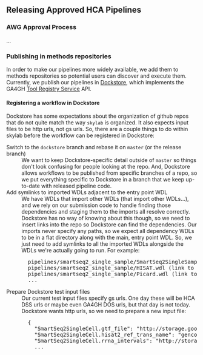 ## Releasing Approved HCA Pipelines

### AWG Approval Process

...

### Publishing in methods repositories
In order to make our pipelines more widely available, we add them to methods repositories so potential users can discover and execute them. Currently, we publish our pipelines in [Dockstore](https://dockstore.org/), which implements the GA4GH [Tool Registry Service](https://github.com/ga4gh/tool-registry-schemas) API.

#### Registering a workflow in Dockstore
Dockstore has some expectations about the organization of github repos that do not quite match the way `skylab` is organized. It also expects input files to be http urls, not gs urls. So, there are a couple things to do within skylab before the workflow can be registered in Dockstore:

<dl>
  <dt>Switch to the <code>dockstore</code> branch and rebase it on <code>master</code> (or the release branch)</dt>
  <dd>We want to keep Dockstore-specific detail outside of <code>master</code> so things don't look confusing for people looking at the repo. And, Dockstore allows workflows to be published from specific branches of a repo, so we put everything specific to Dockstore in a branch that we keep up-to-date with released pipeline code.</dd>
  <dt>Add symlinks to imported WDLs adjacent to the entry point WDL</dt>
  <dd>We have WDLs that import other WDLs (that import other WDLs...), and we rely on our submission code to handle finding those dependencies and staging them to the imports all resolve correctly. Dockstore has no way of knowing about this though, so we need to insert links into the repo so Dockstore can find the dependencies.
  Our imports never specify any paths, so we expect all dependency WDLs to be in a flat directory along with the main, entry point WDL. So, we just need to add symlinks to all the imported WDLs alongside the WDLs we're actually going to run. For example:
  <pre>
  pipelines/smartseq2_single_sample/SmartSeq2SingleSample.wdl
  pipelines/smartseq2_single_sample/HISAT.wdl (link to ../../library/tasks/HISAT.wdl)
  pipelines/smartseq2_single_sample/Picard.wdl (link to ../../library/tasks/Picard.wdl)
  ...</pre></dd>
  <dt>Prepare Dockstore test input files</dt>
  <dd>Our current test input files specify gs urls. One day these will be HCA DSS urls or maybe even GA4GH DOS urls, but that day is not today. Dockstore wants http urls, so we need to prepare a new input file:
  <pre>
  {
    "SmartSeq2SingleCell.gtf_file": "http://storage.googleapis.com/hca-dcp-mint-test-data/reference/GRCh38_Gencode/gencode.v27.primary_assembly.annotation.gtf",
    "SmartSeq2SingleCell.hisat2_ref_trans_name": "gencode_v27_trans_rsem",
    "SmartSeq2SingleCell.rrna_intervals": "http://storage.googleapis.com/hca-dcp-mint-test-data/reference/GRCh38_Gencode/gencode.v27.rRNA.interval_list",
    ...</pre></dd>
</dl>

